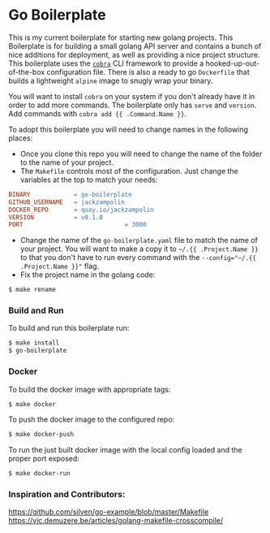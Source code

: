 # Go Boilerplate

This is my current boilerplate for starting new golang projects. This Boilerplate is for building a small golang API server and contains a bunch of nice additions for deployment, as well as providing a nice project structure. This boilerplate uses the [`cobra`](https://github.com/spf13/cobra) CLI framework to provide a hooked-up-out-of-the-box configuration file. There is also a ready to go `Dockerfile` that builds a lightweight `alpine` image to snugly wrap your binary.

You will want to install `cobra` on your system if you don't already have it in order to add more commands. The boilerplate only has `serve` and `version`. Add commands with `cobra add {{ .Command.Name }}`.

To adopt this boilerplate you will need to change names in the following places:

- Once you clone this repo you will need to change the name of the folder to the name of your project.
- The `Makefile` controls most of the configuration. Just change the variables at the top to match your needs:

```Makefile
BINARY            = go-boilerplate
GITHUB_USERNAME   = jackzampolin
DOCKER_REPO       = quay.io/jackzampolin
VERSION           = v0.1.0
PORT 							= 3000
```

- Change the name of the `go-boilerplate.yaml` file to match the name of your project. You will want to make a copy it to `~/.{{ .Project.Name }}` to that you don't have to run every command with the `--config="~/.{{ .Project.Name }}"` flag.
- Fix the project name in the golang code:

```bash
$ make rename
```

### Build and Run

To build and run this boilerplate run:

```bash
$ make install
$ go-boilerplate

```

### Docker

To build the docker image with appropriate tags:

```bash
$ make docker
```

To push the docker image to the configured repo:

```bash
$ make docker-push
```

To run the just built docker image with the local config loaded and the proper port exposed:

```bash
$ make docker-run
```

### Inspiration and Contributors:

https://github.com/silven/go-example/blob/master/Makefile
https://vic.demuzere.be/articles/golang-makefile-crosscompile/

